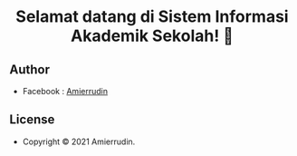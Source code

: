 <h1 align="center">Selamat datang di Sistem Informasi Akademik Sekolah! 👋</h1>

## Author

- Facebook : <a href="https://web.facebook.com/amierrudin.me/"> Amierrudin</a>

## License

- Copyright © 2021 Amierrudin.
